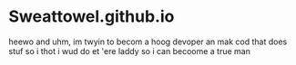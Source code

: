 # Sweattowel.github.io

heewo and uhm, im twyin to becom a hoog devoper an mak cod that does stuf so i thot i wud do et 'ere laddy so i can becoome a true man 
